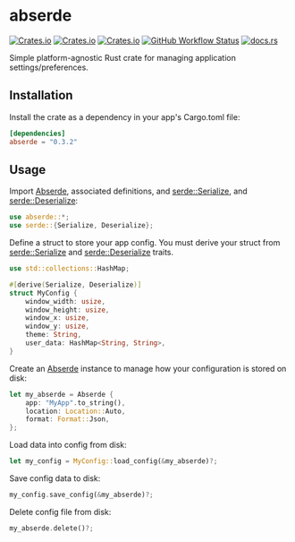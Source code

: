 # abserde

[![Crates.io](https://img.shields.io/crates/v/abserde)](https://crates.io/crates/abserde)
[![Crates.io](https://img.shields.io/crates/d/abserde)](https://crates.io/crates/abserde)
[![Crates.io](https://img.shields.io/crates/l/abserde)](https://crates.io/crates/abserde)
[![GitHub Workflow Status](https://img.shields.io/github/workflow/status/garfunkel/abserde/Rust)](https://github.com/garfunkel/abserde/actions/workflows/rust.yml)
[![docs.rs](https://img.shields.io/docsrs/abserde)](https://docs.rs/abserde/latest/abserde)

Simple platform-agnostic Rust crate for managing application settings/preferences.

## Installation

Install the crate as a dependency in your app's Cargo.toml file:

```toml
[dependencies]
abserde = "0.3.2"
```

## Usage

Import [Abserde](https://docs.rs/abserde/latest/abserde/struct.Abserde.html), associated definitions, and [serde::Serialize](https://docs.rs/serde/latest/serde/trait.Serialize.html), and [serde::Deserialize](https://docs.rs/serde/latest/serde/trait.Deserialize.html):

```rust
use abserde::*;
use serde::{Serialize, Deserialize};
```

Define a struct to store your app config.
You must derive your struct from [serde::Serialize](https://docs.rs/serde/latest/serde/trait.Serialize.html) and [serde::Deserialize](https://docs.rs/serde/latest/serde/trait.Deserialize.html) traits.

```rust
use std::collections::HashMap;

#[derive(Serialize, Deserialize)]
struct MyConfig {
	window_width: usize,
	window_height: usize,
	window_x: usize,
	window_y: usize,
	theme: String,
	user_data: HashMap<String, String>,
}
```

Create an [Abserde](https://docs.rs/abserde/latest/abserde/struct.Abserde.html) instance to manage how your configuration is stored on disk:

```rust
let my_abserde = Abserde {
	app: "MyApp".to_string(),
	location: Location::Auto,
	format: Format::Json,
};
```

Load data into config from disk:

```rust
let my_config = MyConfig::load_config(&my_abserde)?;
```

Save config data to disk:

```rust
my_config.save_config(&my_abserde)?;
```

Delete config file from disk:

```rust
my_abserde.delete()?;
```
